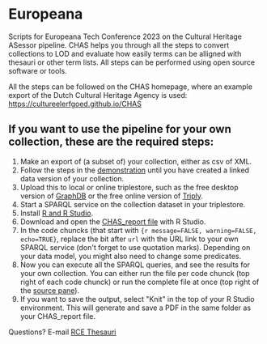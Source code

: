 # Europeana
 Scripts for Europeana Tech Conference 2023 on the Cultural Heritage ASessor pipeline. CHAS helps you through all the steps to convert collections to LOD and evaluate how easily terms can be alligned with thesauri or other term lists. All steps can be performed using open source software or tools. 
 
All the steps can be followed on the CHAS homepage, where an example export of the Dutch Cultural Heritage Agency is used: https://cultureelerfgoed.github.io/CHAS

## If you want to use the pipeline for your own collection, these are the required steps:

  1. Make an export of (a subset of) your collection, either as csv of XML.
  2. Follow the steps in the [demonstration](https://cultureelerfgoed.github.io/CHAS) until you have created a linked data version of your collection.
  4. Upload this to local or online triplestore, such as the free desktop version of [GraphDB](https://graphdb.ontotext.com/) or the free online version of [Triply](https://triplydb.com/).
  5. Start a SPARQL service on the collection dataset in your triplestore.
  6. Install [R and R Studio](https://rstudio-education.github.io/hopr/starting.html). 
  7. Download and open the [CHAS_report file](https://github.com/cultureelerfgoed/CHAS/blob/main/CHAS_report.Rmd) with R Studio.
  8. In the code chuncks (that start with `{r message=FALSE, warning=FALSE, echo=TRUE}`, replace the bit after `url` with the URL link to your own SPARQL service (don't forget to use quotation marks). Depending on your data model, you might also need to change some predicates.
  9. Now you can execute all the SPARQL queries, and see the results for your own collection. You can either run the file per code chunck (top right of each code chunck) or run the complete file at once (top right of the [source pane](https://www.google.com/url?sa=i&url=https%3A%2F%2Fdocs.posit.co%2Fide%2Fuser%2Fide%2Fguide%2Fui%2Fui-panes.html&psig=AOvVaw33U6EMQlgI7WDbqx0x3Cet&ust=1695468140540000&source=images&cd=vfe&opi=89978449&ved=2ahUKEwilnp2Tjb6BAxWalKQKHeSABBsQr4kDegQIARBS)).
  10. If you want to save the output, select "Knit" in the top of your R Studio environment. This will generate and save a PDF in the same folder as your CHAS_report file.

Questions? E-mail [RCE Thesauri](mailto:thesauri@cultureelerfgoed.nl)
     

